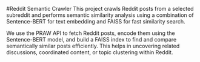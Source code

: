 #Reddit Semantic Crawler
This project crawls Reddit posts from a selected subreddit and performs semantic similarity analysis using a combination of Sentence-BERT for text embedding and FAISS for fast similarity search.

We use the PRAW API to fetch Reddit posts, encode them using the Sentence-BERT model, and build a FAISS index to find and compare semantically similar posts efficiently. This helps in uncovering related discussions, coordinated content, or topic clustering within Reddit.
